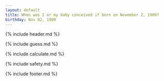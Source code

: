 ```yaml
---
layout: default
title: When was I or my baby conceived if born on November 2, 1909?
birthday: Nov 02, 1909
---
```


{% include header.md %}

{% include guess.md %}

{% include calculate.md %}

{% include safety.md %}

{% include footer.md %}



